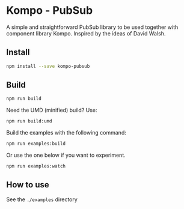 # Kompo - PubSub

A simple and straightforward PubSub library to be used together with component library Kompo. Inspired by the ideas of David Walsh.
 
## Install

```bash
npm install --save kompo-pubsub
```

## Build

```bash
npm run build
```

Need the UMD (minified) build? Use:

```bash
npm run build:umd
```

Build the examples with the following command:

```bash
npm run examples:build
```
Or use the one below if you want to experiment.

```bash
npm run examples:watch
```

## How to use

See the `./examples` directory